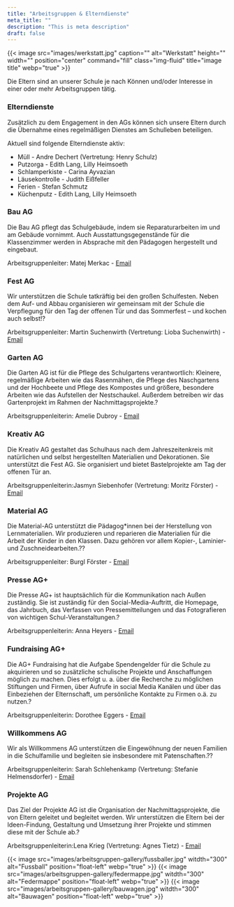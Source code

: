 ```yaml
---
title: "Arbeitsgruppen & Elterndienste"
meta_title: ""
description: "This is meta description"
draft: false
---
```


{{< image src="images/werkstatt.jpg" caption="" alt="Werkstatt" height="" width="" position="center" command="fill" class="img-fluid" title="image title"  webp="true" >}}

Die Eltern sind an unserer Schule je nach Können und/oder Interesse in einer oder mehr Arbeitsgruppen tätig.

### Elterndienste
Zusätzlich zu dem Engagement in den AGs können sich unsere Eltern durch die Übernahme eines regelmäßigen Dienstes am Schulleben beteiligen.

Aktuell sind folgende Elterndienste aktiv:

- Müll - Andre Dechert (Vertretung: Henry Schulz)
- Putzorga - Edith Lang, Lilly Heimsoeth
- Schlamperkiste - Carina Ayvazian
- Läusekontrolle - Judith Eißfeller
- Ferien - Stefan Schmutz
- Küchenputz - Edith Lang, Lilly Heimsoeth
 

### Bau AG
Die Bau AG pflegt das Schulgebäude, indem sie Reparaturarbeiten im und am Gebäude vornimmt.
Auch Ausstattungsgegenstände für die Klassenzimmer werden in Absprache mit den Pädagogen hergestellt und eingebaut.

Arbeitsgruppenleiter: Matej Merkac - [<span class="fa fa-envelope"></span> Email](mailot:bau@montessorischule-gilching.de)

 

### Fest AG
Wir unterstützen die Schule tatkräftig bei den großen Schulfesten. Neben dem Auf- und Abbau organisieren wir gemeinsam mit der Schule die Verpflegung für den Tag der offenen Tür und das Sommerfest – und kochen auch selbst!?
 
Arbeitsgruppenleiter: Martin Suchenwirth (Vertretung: Lioba Suchenwirth) - [<span class="fa fa-envelope"></span> Email](mailto:fest@montessorischule-gilching.de)

 

### Garten AG
Die Garten AG ist für die Pflege des Schulgartens verantwortlich: Kleinere, regelmäßige Arbeiten wie das Rasenmähen, die Pflege des Naschgartens und der Hochbeete und Pflege des Kompostes und größere, besondere Arbeiten wie das Aufstellen der Nestschaukel. Außerdem betreiben wir das Gartenprojekt im Rahmen der Nachmittagsprojekte.? 

Arbeitsgruppenleiterin: Amelie Dubroy - [<span class="fa fa-envelope"></span> Email](mailto:garten@montessorischule-gilching.de)

 

### Kreativ AG
Die Kreativ AG gestaltet das Schulhaus nach dem Jahreszeitenkreis mit natürlichen und selbst hergestellten Materialien und Dekorationen.
Sie unterstützt die Fest AG.
Sie organisiert und bietet Bastelprojekte am Tag der offenen Tür an.

Arbeitsgruppenleiterin:Jasmyn Siebenhofer (Vertretung: Moritz Förster) - [<span class="fa fa-envelope"></span> Email](mailto:kreativ@montessorischule-gilching.de)

 

### Material AG
Die Material-AG unterstützt die Pädagog*innen bei der Herstellung von Lernmaterialien. Wir produzieren und reparieren die Materialien für die Arbeit der Kinder in den Klassen. Dazu gehören vor allem Kopier-, Laminier- und Zuschneidearbeiten.??

Arbeitsgruppenleiter: Burgl Förster - [<span class="fa fa-envelope"></span> Email](mailto:material@montessorischule-gilching.de)

 

### Presse AG+
Die Presse AG+ ist hauptsächlich für die Kommunikation nach Außen zuständig. Sie ist zuständig für den Social-Media-Auftritt, die Homepage, das Jahrbuch, das Verfassen von Pressemitteilungen und das Fotografieren von wichtigen Schul-Veranstaltungen.?

Arbeitsgruppenleiterin: Anna Heyers - [<span class="fa fa-envelope"></span> Email](mailto:presse@montessorischule-gilching.de)

 

### Fundraising AG+
Die AG+ Fundraising hat die Aufgabe Spendengelder für die Schule zu akquirieren und so zusätzliche schulische Projekte und Anschaffungen möglich zu machen. Dies erfolgt u. a. über die Recherche zu möglichen Stiftungen und Firmen, über Aufrufe in social Media Kanälen und über das Einbeziehen der Elternschaft, um persönliche Kontakte zu Firmen o.ä. zu nutzen.?

Arbeitsgruppenleiterin: Dorothee Eggers - [<span class="fa fa-envelope"></span> Email](mailto:fundraising@montessorischule-gilching.de)

 

### Willkommens AG
Wir als Willkommens AG unterstützen die Eingewöhnung der neuen Familien in die Schulfamilie und begleiten sie insbesondere mit Patenschaften.?? 
 
Arbeitsgruppenleiterin: Sarah Schlehenkamp (Vertretung: Stefanie Helmensdorfer) - [<span class="fa fa-envelope"></span> Email](mailto:willkommen@montessorischule-gilching.de)

 

### Projekte AG
Das Ziel der Projekte AG ist die Organisation der Nachmittagsprojekte, die von Eltern geleitet und begleitet werden. Wir unterstützen die Eltern bei der Ideen-Findung, Gestaltung und Umsetzung ihrer Projekte und stimmen diese mit der Schule ab.?

Arbeitsgruppenleiterin:Lena Krieg (Vertretung: Agnes Tietz) - [<span class="fa fa-envelope"></span> Email](mailto:projekte@montessorischule-gilching.de)

{{< image src="images/arbeitsgruppen-gallery/fussballer.jpg" witdth="300" alt="Fussball" position="float-left"  webp="true" >}}
{{< image src="images/arbeitsgruppen-gallery/federmappe.jpg" witdth="300" alt="Federmappe" position="float-left"  webp="true" >}}
{{< image src="images/arbeitsgruppen-gallery/bauwagen.jpg" witdth="300" alt="Bauwagen" position="float-left"  webp="true" >}}

